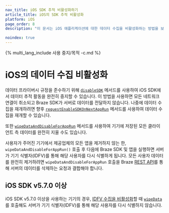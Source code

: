 ```yaml
---
nav_title: iOS SDK 추적 비활성화하기
article_title: iOS의 SDK 추적 비활성화
platform: iOS
page_order: 8
description: "이 문서는 iOS 애플리케이션에 대한 데이터 수집을 비활성화하는 방법을 보여줍니다."

noindex: true
---
```


{% multi_lang_include 사용 중지/목적 -c.md %}

# iOS의 데이터 수집 비활성화

데이터 프라이버시 규정을 준수하기 위해 [`disableSDK`](http://appboy.github.io/appboy-ios-sdk/docs/interface_appboy.html#a8d3b78a98420713d8590ed63c9172733) 메서드를 사용하여 iOS SDK에서 데이터 추적 활동을 완전히 중지할 수 있습니다. 이 방법을 사용하면 모든 네트워크 연결이 취소되고 Braze SDK가 서버로 데이터를 전달하지 않습니다. 나중에 데이터 수집을 재개하려면 향후 [`requestEnableSDKOnNextAppRun`](http://appboy.github.io/appboy-ios-sdk/docs/interface_appboy.html#a781078a40a3db0de64ac82dcae3b595b) 메서드를 사용하여 데이터 수집을 재개할 수 있습니다.

또한 [`wipeDataAndDisableForAppRun`](http://appboy.github.io/appboy-ios-sdk/docs/interface_appboy.html#ac8d580f60ec0608cd91240a8a3aa23a3) 메서드를 사용하여 기기에 저장된 모든 클라이언트 측 데이터를 완전히 지울 수도 있습니다.

사용자가 주어진 기기에서 제공업체의 모든 앱을 제거하지 않는 한, `wipeDataAndDisableForAppRun()` 호출 후 다음에 Braze SDK 및 앱을 실행하면 서버가 기기 식별자(IDFV)를 통해 해당 사용자를 다시 식별하게 됩니다. 모든 사용자 데이터를 완전히 제거하려면 `wipeDataAndDisableForAppRun` 호출을 Braze [REST API]({{site.baseurl}}/developer_guide/rest_api/user_data/#user-delete-endpoint)를 통해 서버의 데이터를 삭제하는 요청과 결합해야 합니다.

## iOS SDK v5.7.0 이상
iOS SDK v5.7.0 이상을 사용하는 기기의 경우, [IDFV 수집을 비활성화]({{site.baseurl}}/developer_guide/platform_integration_guides/legacy_sdks/ios/initial_sdk_setup/other_sdk_customizations/#optional-idfv-collection---swift/)할 때 [`wipeData`](https://braze-inc.github.io/braze-swift-sdk/documentation/brazekit/braze/wipedata())를 호출해도 서버가 기기 식별자(IDFV)를 통해 해당 사용자를 다시 식별하지 않습니다.